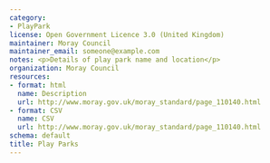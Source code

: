 ```yaml
---
category:
- PlayPark
license: Open Government Licence 3.0 (United Kingdom)
maintainer: Moray Council
maintainer_email: someone@example.com
notes: <p>Details of play park name and location</p>
organization: Moray Council
resources:
- format: html
  name: Description
  url: http://www.moray.gov.uk/moray_standard/page_110140.html
- format: CSV
  name: CSV
  url: http://www.moray.gov.uk/moray_standard/page_110140.html
schema: default
title: Play Parks
---
```

